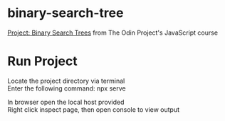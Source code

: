 # binary-search-tree

[Project: Binary Search Trees](https://www.theodinproject.com/lessons/javascript-binary-search-trees) from The Odin Project's JavaScript course

# Run Project

Locate the project directory via terminal  
Enter the following command: npx serve

In browser open the local host provided  
Right click inspect page, then open console to view output
